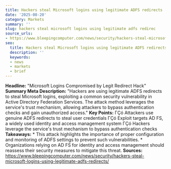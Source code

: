 ```yaml
---
title: Hackers steal Microsoft logins using legitimate ADFS redirects
date: '2025-08-20'
category: Markets
summary: ''
slug: hackers steal microsoft logins using legitimate adfs redirec
source_urls:
- https://www.bleepingcomputer.com/news/security/hackers-steal-microsoft-logins-using-legitimate-adfs-redirects/
seo:
  title: Hackers steal Microsoft logins using legitimate ADFS redirects | Hash n Hedge
  description: ''
  keywords:
  - news
  - markets
  - brief
---
```


**Headline:** "Microsoft Logins Compromised by Legit Redirect Hack"  **Summary Meta Description:** "Hackers are using legitimate ADFS redirects to steal Microsoft logins, exploiting a common security vulnerability in Active Directory Federation Services. The attack method leverages the service's trust mechanism, allowing attackers to bypass authentication checks and gain unauthorized access."  **Key Points:**  ΓÇó Attackers use genuine ADFS redirects to steal user credentials ΓÇó Exploit targets AD FS, a widely used identity and access management system ΓÇó Hackers leverage the service's trust mechanism to bypass authentication checks  **Takeaways:**  * This attack highlights the importance of proper configuration and monitoring of ADFS settings to prevent such vulnerabilities. * Organizations relying on AD FS for identity and access management should reassess their security measures to mitigate this threat.  **Sources:**  https://www.bleepingcomputer.com/news/security/hackers-steal-microsoft-logins-using-legitimate-adfs-redirects/ 

